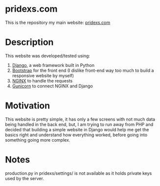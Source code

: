 # pridexs.com
This is the repository my main website: [pridexs.com](https://pridexs.com)  

# Description
This website was developed/tested using:
1. [Django](https://www.djangoproject.com/), a web framework built in Python
2. [Bootstrap](http://getbootstrap.com/) for the front end (I dislike front-end way too much to build a responsive website by myself)  
3. [NGINX](https://www.nginx.com/) to handle the requests
4. [Gunicorn](http://gunicorn.org/) to connect NGINX and Django

# Motivation
This website is pretty simple, it has only a few screens with not much data being handled in the back end, but, I am trying to run away from PHP and decided that building a simple website in Django would help me get the basics right and understand how everything worked, before going into something going more complex.

# Notes
production.py in pridexs/settings/ is not available as it holds private keys used by the server.
